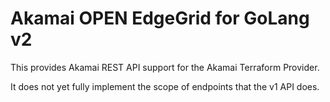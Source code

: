 # Akamai OPEN EdgeGrid for GoLang v2

This provides Akamai REST API support for the Akamai Terraform Provider. 

It does not yet fully implement the scope of endpoints that the v1 API does.


